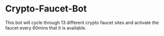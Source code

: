 # Crypto-Faucet-Bot
This bot will cycle through 13 different crypto faucet sites and activate the faucet every 60mins that it is available.
